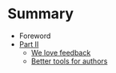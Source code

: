 # Summary
* Foreword 
* [Part II](part2/README.md)
    * [We love feedback](part2/feedback_please.md)
    * [Better tools for authors](part2/better_tools.md)
